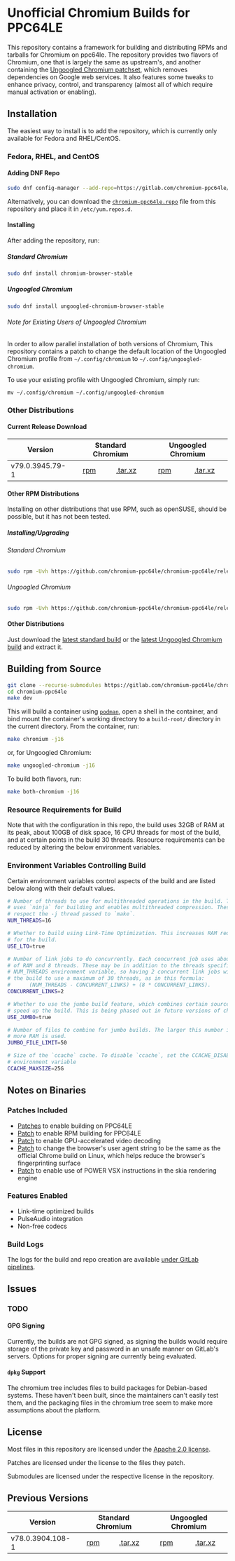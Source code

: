 # Unofficial Chromium Builds for PPC64LE

This repository contains a framework for building and distributing RPMs and
tarballs for Chromium on ppc64le. The repository provides two flavors of
Chromium, one that is largely the same as upstream's, and another containing the
[Ungoogled Chromium patchset](https://gitlab.com/chromium-ppc64le/ungoogled-chromium),
which removes dependencies on Google web services. It also features some tweaks
to enhance privacy, control, and transparency (almost all of which require
manual activation or enabling).

## Installation

The easiest way to install is to add the repository, which is currently only
available for Fedora and RHEL/CentOS.

### Fedora, RHEL, and CentOS

#### Adding DNF Repo

```bash
sudo dnf config-manager --add-repo=https://gitlab.com/chromium-ppc64le/chromium-ppc64le/raw/master/chromium-ppc64le.repo
```

Alternatively, you can download the
[`chromium-ppc64le.repo`](https://gitlab.com/chromium-ppc64le/chromium-ppc64le/raw/master/chromium-ppc64le.repo)
file from this repository and place it in `/etc/yum.repos.d`.

#### Installing

After adding the repository, run:

##### Standard Chromium

```bash
sudo dnf install chromium-browser-stable
```

##### Ungoogled Chromium

```bash
sudo dnf install ungoogled-chromium-browser-stable
```

###### Note for Existing Users of Ungoogled Chromium

In order to allow parallel installation of both versions of Chromium, This
repository contains a patch to change the default location of the Ungoogled
Chromium profile from `~/.config/chromium` to `~/.config/ungoogled-chromium`.

To use your existing profile with Ungoogled Chromium, simply run:

```
mv ~/.config/chromium ~/.config/ungoogled-chromium
```

### Other Distributions

#### Current Release Download

<table>
  <thead>
    <tr>
      <th>Version</th>
      <th colspan=2>Standard Chromium</th>
      <th colspan=2>Ungoogled Chromium</th>
    </tr>
  </thead>
  <tbody>
<!-- CURRENT ROW -->
    <tr>
      <td>v79.0.3945.79-1</td>
      <td align="center"><a href="https://github.com/chromium-ppc64le/chromium-ppc64le/releases/download/v79.0.3945.79-1/chromium-browser-stable-79.0.3945.79-1.ppc64le.rpm">rpm</a></td>
      <td align="center"><a href="https://github.com/chromium-ppc64le/chromium-ppc64le/releases/download/v79.0.3945.79-1/chromium-browser-stable-79.0.3945.79-1.tar.xz">.tar.xz</a></td>
      <td align="center"><a href="https://github.com/chromium-ppc64le/chromium-ppc64le/releases/download/v79.0.3945.79-1/ungoogled-chromium-browser-stable-79.0.3945.79-1.ppc64le.rpm">rpm</a></td>
      <td align="center"><a href="https://github.com/chromium-ppc64le/chromium-ppc64le/releases/download/v79.0.3945.79-1/ungoogled-chromium-browser-stable-79.0.3945.79-1.tar.xz">.tar.xz</a></td>
    </tr>
  </tbody>
</table>

#### Other RPM Distributions

Installing on other distributions that use RPM, such as openSUSE, should be
possible, but it has not been tested.

##### Installing/Upgrading

###### Standard Chromium

<!-- RPM INSTALL COMMAND -->
```bash
sudo rpm -Uvh https://github.com/chromium-ppc64le/chromium-ppc64le/releases/download/v79.0.3945.79-1/chromium-browser-stable-79.0.3945.79-1.ppc64le.rpm
```

###### Ungoogled Chromium

<!-- RPM UNGOOGLED INSTALL COMMAND -->
```bash
sudo rpm -Uvh https://github.com/chromium-ppc64le/chromium-ppc64le/releases/download/v79.0.3945.79-1/ungoogled-chromium-browser-stable-79.0.3945.79-1.ppc64le.rpm
```

#### Other Distributions

Just download the
[latest standard build](https://github.com/chromium-ppc64le/chromium-ppc64le/releases/download/v79.0.3945.79-1/chromium-browser-stable-79.0.3945.79-1.ppc64le.rpm)
or the
[latest Ungoogled Chromium build](https://github.com/chromium-ppc64le/chromium-ppc64le/releases/download/v79.0.3945.79-1/ungoogled-chromium-browser-stable-79.0.3945.79-1.ppc64le.rpm)
and extract it.

## Building from Source

```bash
git clone --recurse-submodules https://gitlab.com/chromium-ppc64le/chromium-ppc64le
cd chromium-ppc64le
make dev
```

This will build a container using [`podman`](https://podman.io/), open a shell
in the container, and bind mount the container's working directory to
a `build-root/` directory in the current directory. From the container, run:

```bash
make chromium -j16
```

or, for Ungoogled Chromium:

```bash
make ungoogled-chromium -j16
```

To build both flavors, run:

```bash
make both-chromium -j16
```

### Resource Requirements for Build

Note that with the configuration in this repo, the build uses 32GB of RAM at its
peak, about 100GB of disk space, 16 CPU threads for most of the build, and at
certain points in the build 30 threads. Resource requirements can be reduced by
altering the below environment variables.

### Environment Variables Controlling Build

Certain environment variables control aspects of the build and are listed below
along with their default values.

```bash
# Number of threads to use for multithreaded operations in the build. The build
# uses `ninja` for building and enables multithreaded compression. These do not
# respect the -j thread passed to `make`.
NUM_THREADS=16

# Whether to build using Link-Time Optimization. This increases RAM requirements
# for the build.
USE_LTO=true

# Number of link jobs to do concurrently. Each concurrent job uses about 16GB
# of RAM and 8 threads. These may be in addition to the threads specified by the
# NUM_THREADS environment variable, so having 2 concurrent link jobs will cause
# the build to use a maximum of 30 threads, as in this formula:
#      (NUM_THREADS - CONCURRENT_LINKS) + (8 * CONCURRENT_LINKS).
CONCURRENT_LINKS=2

# Whether to use the jumbo build feature, which combines certain source files to
# speed up the build. This is being phased out in future versions of chromium.
USE_JUMBO=true

# Number of files to combine for jumbo builds. The larger this number is, the
# more RAM is used.
JUMBO_FILE_LIMIT=50

# Size of the `ccache` cache. To disable `ccache`, set the CCACHE_DISABLE
# environment variable
CCACHE_MAXSIZE=25G

```

## Notes on Binaries

### Patches Included

* [Patches](https://github.com/shawnanastasio/chromium_power) to enable building
  on PPC64LE
* [Patch](docker-root/patches/chrome/enable-rpm-build.patch) to enable RPM
  building for PPC64LE
* [Patch](docker-root/patches/chrome/enable-vaapi.patch) to enable
  GPU-accelerated video decoding
* [Patch](docker-root/patches/chrome/change-user-agent.patch) to change the
  browser's user agent string to be the same as the official Chrome build on
  Linux, which helps reduce the browser's fingerprinting surface
* [Patch](docker-root/patches/chrome/skia-vsx-instructions.patch) to enable use
  of POWER VSX instructions in the skia rendering engine

### Features Enabled

* Link-time optimized builds
* PulseAudio integration
* Non-free codecs

### Build Logs

The logs for the build and repo creation are available
[under GitLab pipelines](https://gitlab.com/chromium-ppc64le/chromium-ppc64le/pipelines).

## Issues

### TODO

#### GPG Signing

Currently, the builds are not GPG signed, as signing the builds would require
storage of the private key and password in an unsafe manner on GitLab's servers.
Options for proper signing are currently being evaluated.

#### `dpkg` Support

The chromium tree includes files to build packages for Debian-based systems.
These haven't been built, since the maintainers can't easily test them, and the
packaging files in the chromium tree seem to make more assumptions about the
platform.

## License

Most files in this repository are licensed under the
[Apache 2.0 license](LICENSE).

Patches are licensed under the license to the files they patch.

Submodules are licensed under the respective license in the repository.

## Previous Versions

<!-- ARCHIVE TABLE -->
<table>
  <thead>
    <tr>
      <th>Version</th>
      <th colspan=2>Standard Chromium</th>
      <th colspan=2>Ungoogled Chromium</th>
    </tr>
  </thead>
  <tbody>
<!-- ARCHIVE ROW -->
    <tr>
      <td>v78.0.3904.108-1</td>
      <td align="center"><a href="https://github.com/chromium-ppc64le/chromium-ppc64le/releases/download/v78.0.3904.108-1/chromium-browser-stable-78.0.3904.108-1.ppc64le.rpm">rpm</a></td>
      <td align="center"><a href="https://github.com/chromium-ppc64le/chromium-ppc64le/releases/download/v78.0.3904.108-1/chromium-browser-stable-78.0.3904.108-1.tar.xz">.tar.xz</a></td>
      <td align="center"><a href="https://github.com/chromium-ppc64le/chromium-ppc64le/releases/download/v78.0.3904.108-1/ungoogled-chromium-browser-stable-78.0.3904.108-1.ppc64le.rpm">rpm</a></td>
      <td align="center"><a href="https://github.com/chromium-ppc64le/chromium-ppc64le/releases/download/v78.0.3904.108-1/ungoogled-chromium-browser-stable-78.0.3904.108-1.tar.xz">.tar.xz</a></td>
    </tr>
  </tbody>
</table>

